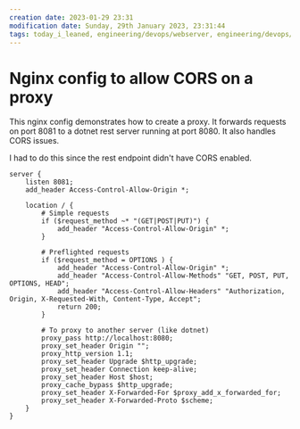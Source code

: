 ```yaml
---
creation date: 2023-01-29 23:31
modification date: Sunday, 29th January 2023, 23:31:44
tags: today_i_leaned, engineering/devops/webserver, engineering/devops/webserver/cors
---
```


# Nginx config to allow CORS on a proxy

This nginx config demonstrates how to create a proxy.  It forwards requests on port 8081 to a dotnet rest server running at port 8080.  It also handles CORS issues.

I had to do this since the rest endpoint didn't have CORS enabled.

```nginx
server {
	listen 8081;
	add_header Access-Control-Allow-Origin *;
	
	location / {
		# Simple requests
		if ($request_method ~* "(GET|POST|PUT)") {
			add_header "Access-Control-Allow-Origin" *;
		}
	
		# Preflighted requests
		if ($request_method = OPTIONS ) {
			add_header "Access-Control-Allow-Origin" *;
			add_header "Access-Control-Allow-Methods" "GET, POST, PUT, OPTIONS, HEAD";
			add_header "Access-Control-Allow-Headers" "Authorization, Origin, X-Requested-With, Content-Type, Accept";
			return 200;
		}
	
		# To proxy to another server (like dotnet)
		proxy_pass http://localhost:8080;
		proxy_set_header Origin "";
		proxy_http_version 1.1;
		proxy_set_header Upgrade $http_upgrade;
		proxy_set_header Connection keep-alive;
		proxy_set_header Host $host;
		proxy_cache_bypass $http_upgrade;
		proxy_set_header X-Forwarded-For $proxy_add_x_forwarded_for;
		proxy_set_header X-Forwarded-Proto $scheme;
	}
}
```